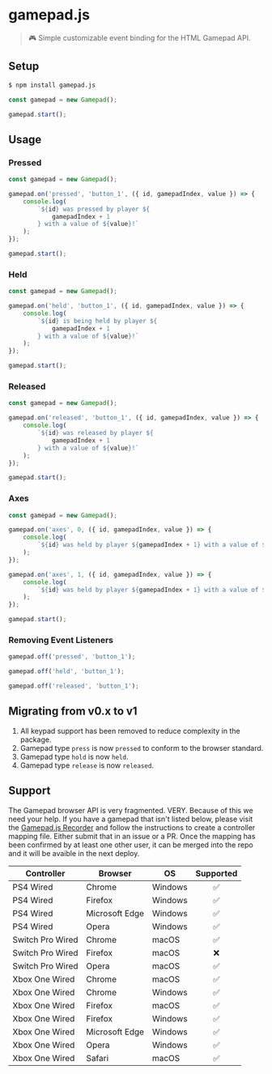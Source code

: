 # gamepad.js

> 🎮 Simple customizable event binding for the HTML Gamepad API.

## Setup

```bash
$ npm install gamepad.js
```

```javascript
const gamepad = new Gamepad();

gamepad.start();
```

## Usage

### Pressed

```javascript
const gamepad = new Gamepad();

gamepad.on('pressed', 'button_1', ({ id, gamepadIndex, value }) => {
    console.log(
        `${id} was pressed by player ${
            gamepadIndex + 1
        } with a value of ${value}!`
    );
});

gamepad.start();
```

### Held

```javascript
const gamepad = new Gamepad();

gamepad.on('held', 'button_1', ({ id, gamepadIndex, value }) => {
    console.log(
        `${id} is being held by player ${
            gamepadIndex + 1
        } with a value of ${value}!`
    );
});

gamepad.start();
```

### Released

```javascript
const gamepad = new Gamepad();

gamepad.on('released', 'button_1', ({ id, gamepadIndex, value }) => {
    console.log(
        `${id} was released by player ${
            gamepadIndex + 1
        } with a value of ${value}!`
    );
});

gamepad.start();
```

### Axes

```javascript
const gamepad = new Gamepad();

gamepad.on('axes', 0, ({ id, gamepadIndex, value }) => {
    console.log(
        `${id} was held by player ${gamepadIndex + 1} with a value of ${value}!`
    );
});

gamepad.on('axes', 1, ({ id, gamepadIndex, value }) => {
    console.log(
        `${id} was held by player ${gamepadIndex + 1} with a value of ${value}!`
    );
});

gamepad.start();
```

### Removing Event Listeners

```javascript
gamepad.off('pressed', 'button_1');

gamepad.off('held', 'button_1');

gamepad.off('released', 'button_1');
```

## Migrating from v0.x to v1

1. All keypad support has been removed to reduce complexity in the package.
1. Gamepad type `press` is now `pressed` to conform to the browser standard.
1. Gamepad type `hold` is now `held`.
1. Gamepad type `release` is now `released`.

## Support

The Gamepad browser API is very fragmented. VERY. Because of this we need your help. If you have a gamepad that isn't listed below, please visit the [Gamepad.js Recorder](https://u4o9w.csb.app/) and follow the instructions to create a controller mapping file. Either submit that in an issue or a PR. Once the mapping has been confirmed by at least one other user, it can be merged into the repo and it will be avaible in the next deploy.

| Controller       | Browser        | OS      | Supported |
| ---------------- | -------------- | ------- | :-------: |
| PS4 Wired        | Chrome         | Windows |    ✅     |
| PS4 Wired        | Firefox        | Windows |    ✅     |
| PS4 Wired        | Microsoft Edge | Windows |    ✅     |
| PS4 Wired        | Opera          | Windows |    ✅     |
| Switch Pro Wired | Chrome         | macOS   |    ✅     |
| Switch Pro Wired | Firefox        | macOS   |    ❌     |
| Switch Pro Wired | Opera          | macOS   |    ✅     |
| Xbox One Wired   | Chrome         | macOS   |    ✅     |
| Xbox One Wired   | Chrome         | Windows |    ✅     |
| Xbox One Wired   | Firefox        | macOS   |    ✅     |
| Xbox One Wired   | Firefox        | Windows |    ✅     |
| Xbox One Wired   | Microsoft Edge | Windows |    ✅     |
| Xbox One Wired   | Opera          | Windows |    ✅     |
| Xbox One Wired   | Safari         | macOS   |    ✅     |
